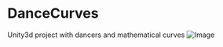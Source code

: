 # DanceCurves
Unity3d project with dancers and mathematical curves
![Image](../blob/master/DanceCurvesScreenShot.jpg?raw=true)
